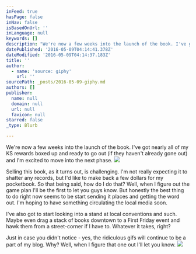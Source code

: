 ```yaml
---
inFeed: true
hasPage: false
inNav: false
isBasedOnUrl: ''
inLanguage: null
keywords: []
description: "We're now a few weeks into the launch of the book. I've got nearly all of my KS rewards boxed up and ready to go out (if they haven't already gone out) and I'm excited to move into the next phase."
datePublished: '2016-05-09T04:14:41.378Z'
dateModified: '2016-05-09T04:14:37.183Z'
title: ''
author:
  - name: 'source: giphy'
    url: ''
sourcePath: _posts/2016-05-09-giphy.md
authors: []
publisher:
  name: null
  domain: null
  url: null
  favicon: null
starred: false
_type: Blurb

---
```

We're now a few weeks into the launch of the book. I've got nearly all of my KS rewards boxed up and ready to go out (if they haven't already gone out) and I'm excited to move into the next phase.
![](https://the-grid-user-content.s3-us-west-2.amazonaws.com/0488b689-dabc-48cb-9271-16956529dd96.gif)

Selling this book, as it turns out, is challenging. I'm not really expecting it to shatter any records, but I'd like to make back a few dollars for my pocketbook. So that being said, how do I do that? Well, when I figure out the game plan I'll be the first to let you guys know. But honestly the best thing to do right now seems to be start sending it places and getting the word out. I'm hoping to have something circulating the local media soon.

I've also got to start looking into a stand at local conventions and such. Maybe even drag a stack of books downtown to a First Friday event and hawk them from a street-corner if I have to. Whatever it takes, right?

Just in case you didn't notice - yes, the ridiculous gifs will continue to be a part of my blog. Why? Well, when I figure that one out I'll let you know.
![](https://the-grid-user-content.s3-us-west-2.amazonaws.com/24f2043a-48cb-43bd-830b-a87f9136d346.gif)